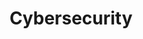 ---
title: Cybersecurity
description: This is a category for cyber-security related content.
image: cover.png
# Badge style
style:
    background: "#2e00a0"
    color: "#FFFFFF"
---